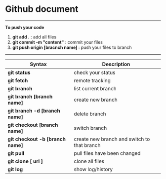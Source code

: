 # Github document 

---
**To push your code**
1. **git add .** : add all files
2. **git commit -m "content"** : commit your files
3. **git push origin [bracnch name]** : push your files to branch
---
| Syntax | Description |
| ----------- | ----------- |
| **git status** | check your status |
| **git fetch** | remote tracking |
| **git branch**| list current branch |
| **git branch [branch name]**| create new branch |
| **git branch -d [branch name]**| delete branch |
| **git checkout [branch name]**| switch branch |
| **git checkout -b [branch name]**| create new branch and switch to that branch |
| **git pull** | pull files have been changed |
| **git clone [ url ]** | clone all files |
| **git log** | show log/history |


